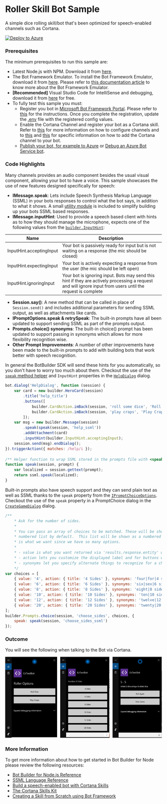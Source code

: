 # Roller Skill Bot Sample

A simple dice rolling skill/bot that's been optimized for speech-enabled channels such as Cortana.

[![Deploy to Azure][Deploy Button]][Deploy Node/RollerSkill]

[Deploy Button]: https://azuredeploy.net/deploybutton.png
[Deploy Node/RollerSkill]: https://azuredeploy.net

### Prerequisites

The minimum prerequisites to run this sample are:
* Latest Node.js with NPM. Download it from [here](https://nodejs.org/en/download/).
* The Bot Framework Emulator. To install the Bot Framework Emulator, download it from [here](https://emulator.botframework.com/). Please refer to [this documentation article](https://github.com/microsoft/botframework-emulator/wiki/Getting-Started) to know more about the Bot Framework Emulator.
* **[Recommended]** Visual Studio Code for IntelliSense and debugging, download it from [here](https://code.visualstudio.com/) for free.
* To fully test this sample you must:
    * Register you bot in [Microsoft Bot Framework Portal](https://dev.botframework.com/bots). Please refer to [this](https://docs.microsoft.com/en-us/bot-framework/portal-register-bot) for the instructions. Once you complete the registration, update the [.env](.env) file with the registered config values. 
    * Enable the Cortana Channel and register your bot as a Cortana skill. Refer to [this](https://docs.microsoft.com/en-us/bot-framework/portal-configure-channels) for more information on how to configure channels and to [this](https://docs.microsoft.com/en-us/bot-framework/channels/channel-cortana) and [this](https://docs.microsoft.com/en-us/cortana/tutorials/bot-skills/add-bot-to-cortana-channel) for specific information on how to add the Cortana channel to your bot.
    *  [Publish your bot, for example to Azure](https://docs.microsoft.com/en-us/bot-framework/deploy-bot-overview) or [Debug an Azure Bot Service bot](https://docs.microsoft.com/en-us/bot-framework/azure/azure-bot-service-debug-bot).

### Code Highlights

Many channels provides an audio component besides the usual visual component, allowing your bot to have a voice. This sample showcases the use of new features designed specifically for speech:

* **IMessage.speak**: Lets include Speech Synthesis Markup Language (SSML) in your bots responses to control what the bot says, in addition to what it shows. A small [utility module](ssml.js) is included to simplify building up your bots SSML based responses.
* **IMessage.inputHint**: Used to provide a speech based client with hints as to how they should manage the microphone, expects one of the following values from the [`builder.InputHint`](https://docs.botframework.com/en-us/node/builder/chat-reference/modules/_botbuilder_d_.html#inputhint):

|Name|Description|
|---|---|
|InputHint.acceptingInput|Your bot is passively ready for input but is not waiting on a response (the mic should be closed)|
|InputHint.expectingInput|Your bot is actively expecting a response from the user (the mic should be left open)|
|InputHint.ignoringInput|Your bot is ignoring input. Bots may send this hint if they are actively processing a request and will ignore input from users until the request is complete|

* **Session.say()**: A new method that can be called in place of `Session.send()` and includes additional parameters for sending SSML output, as well as attachments like cards. 
* **IPromptOptions.speak & retrySpeak**: The built-in prompts have all been updated to support sending SSML as part of the prompts output.
* **Prompts.choice() synonyms**: The built-in choice() prompt has been updated to support passing in synonyms which allows for more flexibility recognition wise.
* **Other Prompt Improvements**: A number of other improvements have been made to the built-in prompts to add with building bots that work better with speech recognition.

In general the BotBuilder SDK will send these hints for you automatically, so you don't have to worry too much about them. Checkout the use of the [`speak` method helper](app.js#L267-L271) and `InputHint` properties in the [`HelpDialog`](app.js#L253-L265) dialog.

````JavaScript
bot.dialog('HelpDialog', function (session) {
    var card = new builder.HeroCard(session)
        .title('help_title')
        .buttons([
            builder.CardAction.imBack(session, 'roll some dice', 'Roll Dice'),
            builder.CardAction.imBack(session, 'play craps', 'Play Craps')
        ]);
    var msg = new builder.Message(session)
        .speak(speak(session, 'help_ssml'))
        .addAttachment(card)
        .inputHint(builder.InputHint.acceptingInput);
    session.send(msg).endDialog();
}).triggerAction({ matches: /help/i });

/** Helper function to wrap SSML stored in the prompts file with <speak/> tag. */
function speak(session, prompt) {
    var localized = session.gettext(prompt);
    return ssml.speak(localized);
}
````

Built-in prompts also have speech support and they can send plain text as well as SSML thanks to the `speak` property from the [`IPromptChoiceOptions`](https://docs.botframework.com/en-us/node/builder/chat-reference/interfaces/_botbuilder_d_.ipromptchoiceoptions.html#speak). Checkout the use of the `speak` property in a PromptChoice dialog in the [`CreateGameDialog`](apps.js#L58-L79) dialog.

````JavaScript
/**
    * Ask for the number of sides.
    * 
    * You can pass an array of choices to be matched. These will be shown as a
    * numbered list by default.  This list will be shown as a numbered list which
    * is what we want since we have so many options.
    * 
    * - value is what you want returned via 'results.response.entity' when selected.
    * - action lets you customize the displayed label and for buttons what get sent when clicked.
    * - synonyms let you specify alternate things to recognize for a choice.
    */
var choices = [
    { value: '4', action: { title: '4 Sides' }, synonyms: 'four|for|4 sided|4 sides' },
    { value: '6', action: { title: '6 Sides' }, synonyms: 'six|sex|6 sided|6 sides' },
    { value: '8', action: { title: '8 Sides' }, synonyms: 'eight|8 sided|8 sides' },
    { value: '10', action: { title: '10 Sides' }, synonyms: 'ten|10 sided|10 sides' },
    { value: '12', action: { title: '12 Sides' }, synonyms: 'twelve|12 sided|12 sides' },
    { value: '20', action: { title: '20 Sides' }, synonyms: 'twenty|20 sided|20 sides' }
];
builder.Prompts.choice(session, 'choose_sides', choices, { 
    speak: speak(session, 'choose_sides_ssml') 
});
````

### Outcome
You will see the following when talking to the Bot via Cortana.

![Sample Outcome](images/outcome-cortana.png)

### More Information

To get more information about how to get started in Bot Builder for Node please review the following resources:
* [Bot Builder for Node.js Reference](https://docs.microsoft.com/en-us/bot-framework/nodejs/)
* [SSML Language Reference](https://msdn.microsoft.com/en-us/library/hh378377(v=office.14).aspx)
* [Build a speech-enabled bot with Cortana Skills](https://docs.microsoft.com/en-us/bot-framework/nodejs/bot-builder-nodejs-cortana-skill)
* [The Cortana Skills Kit](https://docs.microsoft.com/en-us/cortana/getstarted)
* [Creating a Skill from Scratch using Bot Framework](https://docs.microsoft.com/en-us/cortana/tutorials/bot-skills/add-bot-to-cortana-channel)